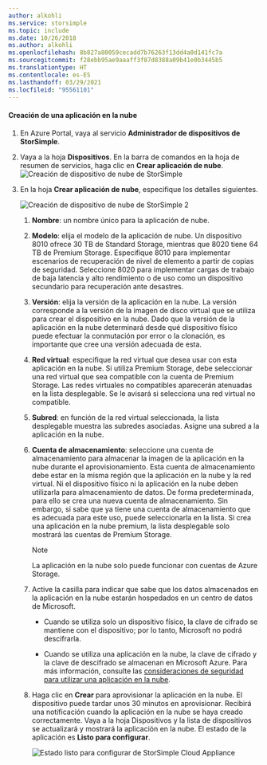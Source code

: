 ```yaml
---
author: alkohli
ms.service: storsimple
ms.topic: include
ms.date: 10/26/2018
ms.author: alkohli
ms.openlocfilehash: 8b827a80059cecadd7b76263f13dd4a0d141fc7a
ms.sourcegitcommit: f28ebb95ae9aaaff3f87d8388a09b41e0b3445b5
ms.translationtype: HT
ms.contentlocale: es-ES
ms.lasthandoff: 03/29/2021
ms.locfileid: "95561101"
---
```

#### <a name="to-create-a-cloud-appliance"></a>Creación de una aplicación en la nube

1. En Azure Portal, vaya al servicio **Administrador de dispositivos de StorSimple**.
2. Vaya a la hoja **Dispositivos**. En la barra de comandos en la hoja de resumen de servicios, haga clic en **Crear aplicación de nube**.
    ![Creación de dispositivo de nube de StorSimple](./media/storsimple-8000-create-cloud-appliance-u2/sca-create1.png)
3. En la hoja **Crear aplicación de nube**, especifique los detalles siguientes.
   
    ![Creación de dispositivo de nube de StorSimple 2](./media/storsimple-8000-create-cloud-appliance-u2/sca-create2m.png)
   
   1. **Nombre**: un nombre único para la aplicación de nube.
   2. **Modelo**: elija el modelo de la aplicación de nube. Un dispositivo 8010 ofrece 30 TB de Standard Storage, mientras que 8020 tiene 64 TB de Premium Storage. Especifique 8010 para implementar escenarios de recuperación de nivel de elemento a partir de copias de seguridad. Seleccione 8020 para implementar cargas de trabajo de baja latencia y alto rendimiento o de uso como un dispositivo secundario para recuperación ante desastres.
   3. **Versión**: elija la versión de la aplicación en la nube. La versión corresponde a la versión de la imagen de disco virtual que se utiliza para crear el dispositivo en la nube. Dado que la versión de la aplicación en la nube determinará desde qué dispositivo físico puede efectuar la conmutación por error o la clonación, es importante que cree una versión adecuada de esta.
   4. **Red virtual**: especifique la red virtual que desea usar con esta aplicación en la nube. Si utiliza Premium Storage, debe seleccionar una red virtual que sea compatible con la cuenta de Premium Storage. Las redes virtuales no compatibles aparecerán atenuadas en la lista desplegable. Se le avisará si selecciona una red virtual no compatible.
   5. **Subred**: en función de la red virtual seleccionada, la lista desplegable muestra las subredes asociadas. Asigne una subred a la aplicación en la nube.
   6. **Cuenta de almacenamiento**: seleccione una cuenta de almacenamiento para almacenar la imagen de la aplicación en la nube durante el aprovisionamiento. Esta cuenta de almacenamiento debe estar en la misma región que la aplicación en la nube y la red virtual. Ni el dispositivo físico ni la aplicación en la nube deben utilizarla para almacenamiento de datos. De forma predeterminada, para ello se crea una nueva cuenta de almacenamiento. Sin embargo, si sabe que ya tiene una cuenta de almacenamiento que es adecuada para este uso, puede seleccionarla en la lista. Si crea una aplicación en la nube premium, la lista desplegable solo mostrará las cuentas de Premium Storage.
      
      > [!NOTE]
      > La aplicación en la nube solo puede funcionar con cuentas de Azure Storage.
    
   7. Active la casilla para indicar que sabe que los datos almacenados en la aplicación en la nube estarán hospedados en un centro de datos de Microsoft.
       * Cuando se utiliza solo un dispositivo físico, la clave de cifrado se mantiene con el dispositivo; por lo tanto, Microsoft no podrá descifrarla.

       * Cuando se utiliza una aplicación en la nube, la clave de cifrado y la clave de descifrado se almacenan en Microsoft Azure. Para más información, consulte las [consideraciones de seguridad para utilizar una aplicación en la nube](../articles/storsimple/storsimple-8000-security.md).
   8. Haga clic en **Crear** para aprovisionar la aplicación en la nube. El dispositivo puede tardar unos 30 minutos en aprovisionar. Recibirá una notificación cuando la aplicación en la nube se haya creado correctamente. Vaya a la hoja Dispositivos y la lista de dispositivos se actualizará y mostrará la aplicación en la nube. El estado de la aplicación es **Listo para configurar**.
      
      ![Estado listo para configurar de StorSimple Cloud Appliance](./media/storsimple-8000-create-cloud-appliance-u2/sca-create3.png)